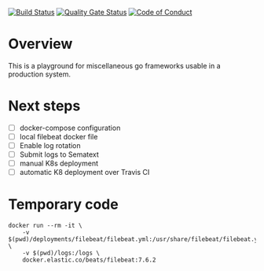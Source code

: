 [![Build Status](https://travis-ci.com/mlesniak/go-playground.svg?branch=master)](https://travis-ci.com/mlesniak/go-playground)
[![Quality Gate Status](https://sonarcloud.io/api/project_badges/measure?project=mlesniak_go-playground&metric=alert_status)](https://sonarcloud.io/dashboard?id=mlesniak_go-playground)
[![Code of Conduct](https://img.shields.io/badge/%E2%9D%A4-code%20of%20conduct-orange.svg?style=flat)](CODE_OF_CONDUCT.md)

# Overview

This is a playground for miscellaneous go frameworks usable in a production system.

# Next steps

- [ ] docker-compose configuration
- [ ] local filebeat docker file
- [ ] Enable log rotation
- [ ] Submit logs to Sematext
- [ ] manual K8s deployment
- [ ] automatic K8 deployment over Travis CI

# Temporary code

    docker run --rm -it \
        -v $(pwd)/deployments/filebeat/filebeat.yml:/usr/share/filebeat/filebeat.yml \
        -v $(pwd)/logs:/logs \
        docker.elastic.co/beats/filebeat:7.6.2
